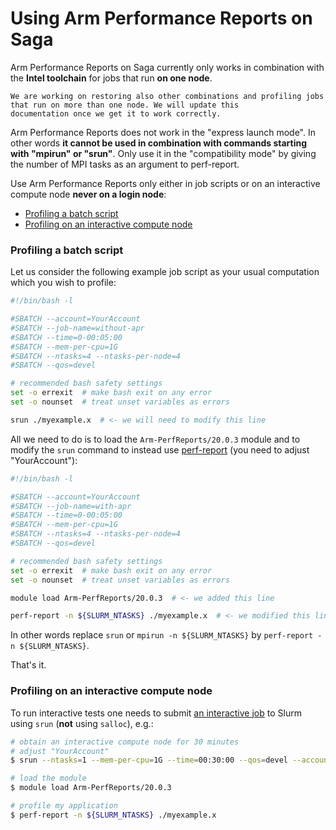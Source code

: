 

# Using Arm Performance Reports on Saga

<div class="alert alert-danger">
  <p>
    Arm Performance Reports on Saga currently only works in combination with the
    <b>Intel toolchain</b> for jobs that run <b>on one node</b>.

    We are working on restoring also other combinations and profiling jobs
    that run on more than one node. We will update this
    documentation once we get it to work correctly.
  </p>
</div>

<div class="alert alert-danger">
  <p>
    Arm Performance Reports does not work in the "express launch mode".  In
    other words <b>it cannot be used in combination with commands starting with
    "mpirun" or "srun"</b>.
    Only use it in the "compatibility mode" by giving the number of MPI tasks
    as an argument to perf-report.
  </p>
</div>

Use Arm Performance Reports only either in job scripts or on an interactive
compute node **never on a login node**:

- [Profiling a batch script](#profiling-a-batch-script)
- [Profiling on an interactive compute node](#profiling-on-an-interactive-compute-node)


### Profiling a batch script

Let us consider the following example job script as your
usual computation which you wish to profile:

```bash
#!/bin/bash -l

#SBATCH --account=YourAccount
#SBATCH --job-name=without-apr
#SBATCH --time=0-00:05:00
#SBATCH --mem-per-cpu=1G
#SBATCH --ntasks=4 --ntasks-per-node=4
#SBATCH --qos=devel

# recommended bash safety settings
set -o errexit  # make bash exit on any error
set -o nounset  # treat unset variables as errors

srun ./myexample.x  # <- we will need to modify this line
```

All we need to do is to load the `Arm-PerfReports/20.0.3` module
and to modify the `srun` command to instead use
[perf-report](https://developer.arm.com/docs/101137/latest/running-with-an-example-program)
(you need to adjust "YourAccount"):

```bash
#!/bin/bash -l

#SBATCH --account=YourAccount
#SBATCH --job-name=with-apr
#SBATCH --time=0-00:05:00
#SBATCH --mem-per-cpu=1G
#SBATCH --ntasks=4 --ntasks-per-node=4
#SBATCH --qos=devel

# recommended bash safety settings
set -o errexit  # make bash exit on any error
set -o nounset  # treat unset variables as errors

module load Arm-PerfReports/20.0.3  # <- we added this line

perf-report -n ${SLURM_NTASKS} ./myexample.x  # <- we modified this line
```

In other words replace `srun` or `mpirun -n ${SLURM_NTASKS}` by
`perf-report -n ${SLURM_NTASKS}`.

That's it.


### Profiling on an interactive compute node

To run interactive tests one needs to submit
[an interactive job](/jobs/interactive_jobs.md)
to Slurm using `srun` (**not** using `salloc`), e.g.:

```bash
# obtain an interactive compute node for 30 minutes
# adjust "YourAccount"
$ srun --ntasks=1 --mem-per-cpu=1G --time=00:30:00 --qos=devel --account=YourAccount --pty bash -i

# load the module
$ module load Arm-PerfReports/20.0.3

# profile my application
$ perf-report -n ${SLURM_NTASKS} ./myexample.x
```
